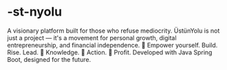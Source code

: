 # -st-nyolu
A visionary platform built for those who refuse mediocrity. ÜstünYolu is not just a project — it's a movement for personal growth, digital entrepreneurship, and financial independence.  🚀 Empower yourself. Build. Rise. Lead. 🧠 Knowledge. 💼 Action. 💸 Profit.  Developed with Java Spring Boot, designed for the future.
